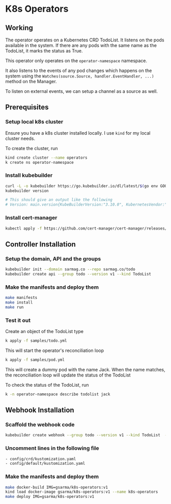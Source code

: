 # K8s Operators

## Working
The operator operates on a Kubernetes CRD TodoList. It listens on the
pods available in the system. If there are any pods with the same name
as the TodoList, it marks the status as True.

This operator only operates on the `operator-namespace` namespace.

It also listens to the events of any pod changes which happens on the
system using the `Watches(source.Source, handler.EventHandler, ...)` method
on the Manager.

To listen on external events, we can setup a channel as a source as well.

## Prerequisites

### Setup local k8s cluster
Ensure you have a k8s cluster installed locally.
I use `kind` for my local cluster needs.

To create the cluster, run
```bash
kind create cluster --name operators
k create ns operator-namespace
```

### Install kubebuilder
```bash
curl -L -o kubebuilder https://go.kubebuilder.io/dl/latest/$(go env GOOS)/$(go env GOARCH) && chmod +x kubebuilder && mv kubebuilder /usr/local/bin/
kubebuilder version

# This should give an output like the following
# Version: main.version{KubeBuilderVersion:"3.10.0", KubernetesVendor:"1.26.1", GitCommit:"0fa57405d4a892efceec3c5a902f634277e30732", BuildDate:"2023-04-15T08:10:35Z", GoOs:"darwin", GoArch:"amd64"}
```

### Install cert-manager
```bash
kubectl apply -f https://github.com/cert-manager/cert-manager/releases/download/v1.7.1/cert-manager.yaml
```


## Controller Installation

### Setup the domain, API and the groups
```bash
kubebuilder init --domain sarmag.co --repo sarmag.co/todo
kubebuilder create api --group todo --version v1 --kind TodoList
```

### Make the manifests and deploy them
```bash
make manifests
make install
make run
```

### Test it out
Create an object of the TodoList type
```bash
k apply -f samples/todo.yml
```
This will start the operator's reconciliation loop

```bash
k apply -f samples/pod.yml
```
This will create a dummy pod with the name Jack.
When the name matches, the reconciliation loop will
update the status of the TodoList


To check the status of the TodoList, run
```bash
k -n operator-namespace describe todolist jack
```


## Webhook Installation

### Scaffold the webhook code
```bash
kubebuilder create webhook --group todo --version v1 --kind TodoList  --programmatic-validation
```

### Uncomment lines in the following file
```bash
- config/crd/kustomization.yaml
- config/default/kustomization.yaml
```

### Make the manifests and deploy them
```bash
make docker-build IMG=gsarma/k8s-operators:v1
kind load docker-image gsarma/k8s-operators:v1 --name k8s-operators
make deploy IMG=gsarma/k8s-operators:v1
```
